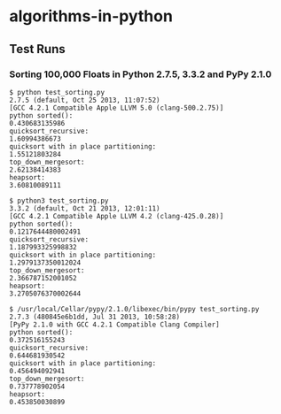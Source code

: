 algorithms-in-python
====================

Test Runs
---------

### Sorting 100,000 Floats in  Python 2.7.5, 3.3.2 and PyPy 2.1.0

    $ python test_sorting.py
    2.7.5 (default, Oct 25 2013, 11:07:52)
    [GCC 4.2.1 Compatible Apple LLVM 5.0 (clang-500.2.75)]
    python sorted():
    0.430683135986
    quicksort_recursive:
    1.60994386673
    quicksort with in place partitioning:
    1.55121803284
    top_down_mergesort:
    2.62138414383
    heapsort:
    3.60810089111

    $ python3 test_sorting.py
    3.3.2 (default, Oct 21 2013, 12:01:11)
    [GCC 4.2.1 Compatible Apple LLVM 4.2 (clang-425.0.28)]
    python sorted():
    0.1217644480002491
    quicksort_recursive:
    1.187993325998832
    quicksort with in place partitioning:
    1.2979137350012024
    top_down_mergesort:
    2.366787152001052
    heapsort:
    3.2705076370002644

    $ /usr/local/Cellar/pypy/2.1.0/libexec/bin/pypy test_sorting.py
    2.7.3 (480845e6b1dd, Jul 31 2013, 10:58:28)
    [PyPy 2.1.0 with GCC 4.2.1 Compatible Clang Compiler]
    python sorted():
    0.372516155243
    quicksort_recursive:
    0.644681930542
    quicksort with in place partitioning:
    0.456494092941
    top_down_mergesort:
    0.737778902054
    heapsort:
    0.453850030899
